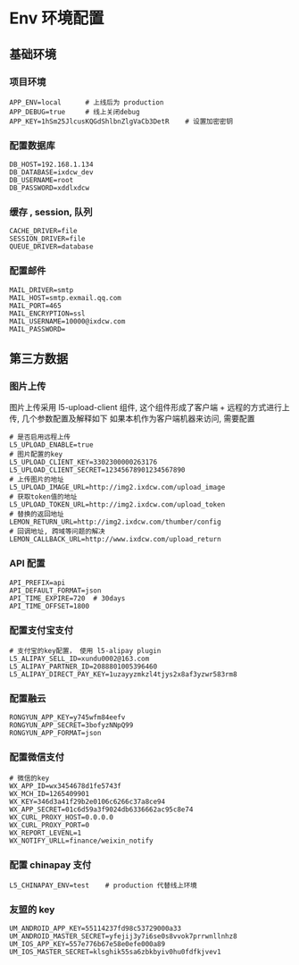 # Env 环境配置

## 基础环境

### 项目环境

```
APP_ENV=local      # 上线后为 production
APP_DEBUG=true     # 线上关闭debug
APP_KEY=1hSm25JlcusKQGdShlbnZlgVaCb3DetR    # 设置加密密钥
```

### 配置数据库

```
DB_HOST=192.168.1.134
DB_DATABASE=ixdcw_dev
DB_USERNAME=root
DB_PASSWORD=xddlxdcw
```

### 缓存 , session, 队列

```
CACHE_DRIVER=file
SESSION_DRIVER=file
QUEUE_DRIVER=database
```

### 配置邮件

```
MAIL_DRIVER=smtp
MAIL_HOST=smtp.exmail.qq.com
MAIL_PORT=465
MAIL_ENCRYPTION=ssl
MAIL_USERNAME=10000@ixdcw.com
MAIL_PASSWORD=
```

## 第三方数据

### 图片上传

图片上传采用 l5-upload-client 组件, 这个组件形成了客户端 + 远程的方式进行上传, 几个参数配置及解释如下 如果本机作为客户端机器来访问, 需要配置

```
# 是否启用远程上传
L5_UPLOAD_ENABLE=true
# 图片配置的key
L5_UPLOAD_CLIENT_KEY=3302300000263176
L5_UPLOAD_CLIENT_SECRET=12345678901234567890
# 上传图片的地址
L5_UPLOAD_IMAGE_URL=http://img2.ixdcw.com/upload_image
# 获取token值的地址
L5_UPLOAD_TOKEN_URL=http://img2.ixdcw.com/upload_token
# 替换的返回地址
LEMON_RETURN_URL=http://img2.ixdcw.com/thumber/config
# 回调地址, 跨域等问题的解决
LEMON_CALLBACK_URL=http://www.ixdcw.com/upload_return
```

### API 配置

```
API_PREFIX=api
API_DEFAULT_FORMAT=json
API_TIME_EXPIRE=720  # 30days
API_TIME_OFFSET=1800
```

### 配置支付宝支付

```
# 支付宝的key配置， 使用 l5-alipay plugin
L5_ALIPAY_SELL_ID=xundu0002@163.com
L5_ALIPAY_PARTNER_ID=2088801005396460
L5_ALIPAY_DIRECT_PAY_KEY=1uzayyzmkzl4tjys2x8af3yzwr583rm8
```

### 配置融云

```
RONGYUN_APP_KEY=y745wfm84eefv
RONGYUN_APP_SECRET=3bofyzNNpQ99
RONGYUN_APP_FORMAT=json
```

### 配置微信支付

```
# 微信的key
WX_APP_ID=wx3454678d1fe5743f
WX_MCH_ID=1265409901
WX_KEY=346d3a41f29b2e0106c6266c37a8ce94
WX_APP_SECRET=01c6d59a3f9024db6336662ac95c8e74
WX_CURL_PROXY_HOST=0.0.0.0
WX_CURL_PROXY_PORT=0
WX_REPORT_LEVENL=1
WX_NOTIFY_URLL=finance/weixin_notify
```

### 配置 chinapay 支付

```
L5_CHINAPAY_ENV=test    # production 代替线上环境
```

### 友盟的 key

```
UM_ANDROID_APP_KEY=55114237fd98c53729000a33
UM_ANDROID_MASTER_SECRET=yfejij3y7i6se0s8vvok7prrwnllnhz8
UM_IOS_APP_KEY=557e776b67e58e0efe000a89
UM_IOS_MASTER_SECRET=klsghik55sa6zbkbyiv0hu0fdfkjvev1
```